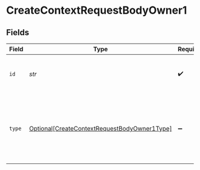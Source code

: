 # CreateContextRequestBodyOwner1


## Fields

| Field                                                                                                         | Type                                                                                                          | Required                                                                                                      | Description                                                                                                   | Example                                                                                                       |
| ------------------------------------------------------------------------------------------------------------- | ------------------------------------------------------------------------------------------------------------- | ------------------------------------------------------------------------------------------------------------- | ------------------------------------------------------------------------------------------------------------- | ------------------------------------------------------------------------------------------------------------- |
| `id`                                                                                                          | *str*                                                                                                         | :heavy_check_mark:                                                                                            | The unique ID of the owner of the context. Specify either this or slug.                                       |                                                                                                               |
| `type`                                                                                                        | [Optional[CreateContextRequestBodyOwner1Type]](../../models/operations/createcontextrequestbodyowner1type.md) | :heavy_minus_sign:                                                                                            | The type of the owner. Defaults to "organization". Accounts are only used as context owners in server.        | organization                                                                                                  |